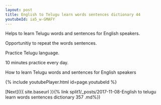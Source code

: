 ```yaml
---
layout: post
title: English to Telugu learn words sentences dictionary 44 
youtubeId: ia5_w-GMAFY
---
```

 
 
Helps to learn Telugu words and sentences for English speakers.

Opportunitiy to repeat the words sentences. 

Practice Telugu language. 
 
10 minutes practice every day. 
 
How to learn Telugu words and sentences for English speakers 
 
{% include youtubePlayer.html id=page.youtubeId %}
 
 
[Next]({{ site.baseurl }}{% link  split1/_posts/2017-11-08-English to telugu learn words sentences dictionary 357 .md%})
 
